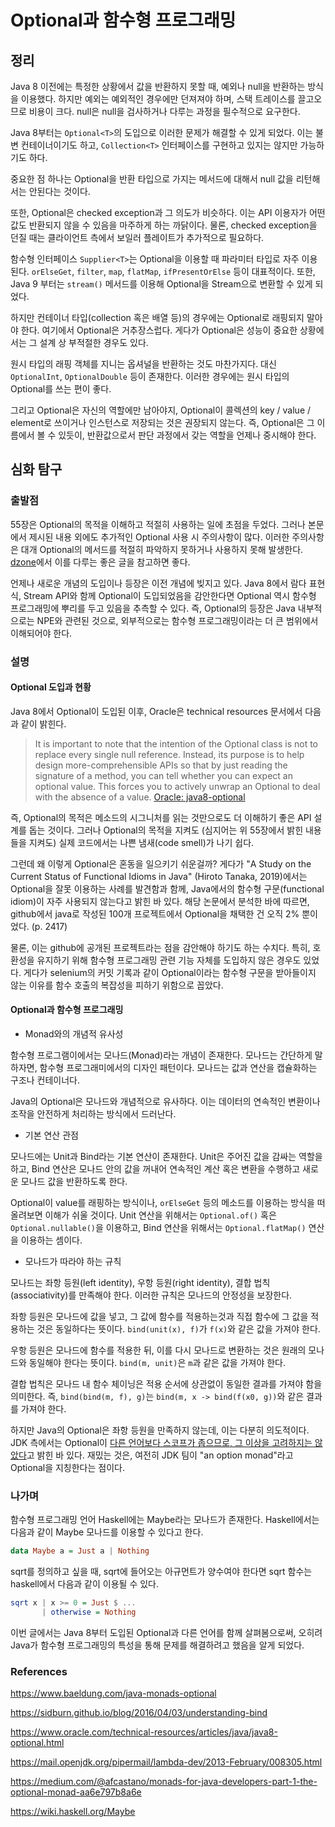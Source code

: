 # Optional과 함수형 프로그래밍

## 정리

Java 8 이전에는 특정한 상황에서 값을 반환하지 못할 때, 예외나 null을 반환하는 방식을 이용했다. 하지만 예외는 예외적인 경우에만 던져져야 하며, 스택 트레이스를 끌고오므로 비용이 크다. null은 null을 검사하거나 다루는 과정을 필수적으로 요구한다. 

Java 8부터는 `Optional<T>`의 도입으로 이러한 문제가 해결할 수 있게 되었다. 이는 불변 컨테이너이기도 하고, `Collection<T>` 인터페이스를 구현하고 있지는 않지만 가능하기도 하다.

중요한 점 하나는 Optional을 반환 타입으로 가지는 메서드에 대해서 null 값을 리턴해서는 안된다는 것이다. 

또한, Optional은 checked exception과 그 의도가 비슷하다. 이는 API 이용자가 어떤 값도 반환되지 않을 수 있음을 마주하게 하는 까닭이다. 물론, checked exception을 던질 때는 클라이언트 측에서 보일러 플레이트가 추가적으로 필요하다. 

함수형 인터페이스 `Supplier<T>`는 Optional을 이용할 때 파라미터 타입로 자주 이용된다. `orElseGet`, `filter`, `map`, `flatMap`, `ifPresentOrElse` 등이 대표적이다. 또한, Java 9 부터는 `stream()` 메서드를 이용해 Optional을 Stream으로 변환할 수 있게 되었다. 

하지만 컨테이너 타입(collection 혹은 배열 등)의 경우에는 Optional로 래핑되지 말아야 한다. 여기에서 Optional은 거추장스럽다. 게다가 Optional은 성능이 중요한 상황에서는 그 설계 상 부적절한 경우도 있다. 

원시 타입의 래핑 객체를 지니는 옵셔널을 반환하는 것도 마찬가지다. 대신 `OptionalInt`, `OptionalDouble` 등이 존재한다. 이러한 경우에는 원시 타입의 Optional를 쓰는 편이 좋다.

그리고 Optional은 자신의 역할에만 남아야지, Optional이 콜렉션의 key / value / element로 쓰이거나 인스턴스로 저장되는 것은 권장되지 않는다. 즉, Optional은 그 이름에서 볼 수 있듯이, 반환값으로서 판단 과정에서 갖는 역할을 언제나 중시해야 한다. 


## 심화 탐구

### 출발점

55장은 Optional의 목적을 이해하고 적절히 사용하는 일에 초점을 두었다. 그러나 본문에서 제시된 내용 외에도 추가적인 Optional 사용 시 주의사항이 많다. 이러한 주의사항은 대개 Optional의 메서드를 적절히 파악하지 못하거나 사용하지 못해 발생한다. [dzone](https://dzone.com/articles/using-optional-correctly-is-not-optional)에서 이를 다루는 좋은 글을 참고하면 좋다.

언제나 새로운 개념의 도입이나 등장은 이전 개념에 빚지고 있다. Java 8에서 람다 표현식, Stream API와 함께 Optional이 도입되었음을 감안한다면 Optional 역시 함수형 프로그래밍에 뿌리를 두고 있음을 추측할 수 있다. 즉, Optional의 등장은 Java 내부적으로는 NPE와 관련된 것으로, 외부적으로는 함수형 프로그래밍이라는 더 큰 범위에서 이해되어야 한다.

### 설명

#### Optional 도입과 현황

Java 8에서 Optional이 도입된 이후, Oracle은 technical resources 문서에서 다음과 같이 밝힌다.

> It is important to note that the intention of the Optional class is not to replace every single null reference. Instead, its purpose is to help design more-comprehensible APIs so that by just reading the signature of a method, you can tell whether you can expect an optional value. This forces you to actively unwrap an Optional to deal with the absence of a value.
> [Oracle: java8-optional](https://www.oracle.com/technical-resources/articles/java/java8-optional.html)

즉, Optional의 목적은 메소드의 시그니처를 읽는 것만으로도 더 이해하기 좋은 API 설계를 돕는 것이다. 그러나 Optional의 목적을 지켜도 (심지어는 위 55장에서 밝힌 내용들을 지켜도) 실제 코드에서는 나쁜 냄새(code smell)가 나기 쉽다.

그런데 왜 이렇게 Optional은 혼동을 일으키기 쉬운걸까? 게다가 "A Study on the Current Status of Functional Idioms in Java" (Hiroto Tanaka, 2019)에서는 Optional을 잘못 이용하는 사례를 발견함과 함께, Java에서의 함수형 구문(functional idiom)이 자주 사용되지 않는다고 밝힌 바 있다. 해당 논문에서 분석한 바에 따르면, github에서 java로 작성된 100개 프로젝트에서 Optional을 채택한 건 오직 2% 뿐이었다. (p. 2417)

물론, 이는 github에 공개된 프로젝트라는 점을 감안해야 하기도 하는 수치다. 특히, 호환성을 유지하기 위해 함수형 프로그래밍 관련 기능 자체를 도입하지 않은 경우도 있었다. 게다가 selenium의 커밋 기록과 같이 Optional이라는 함수형 구문을 받아들이지 않는 이유를 함수 호출의 복잡성을 피하기 위함으로 꼽았다.


#### Optional과 함수형 프로그래밍

- Monad와의 개념적 유사성

함수형 프로그램이에서는 모나드(Monad)라는 개념이 존재한다. 모나드는 간단하게 말하자면, 함수형 프로그래미에서의 디자인 패턴이다. 모나드는 값과 연산을 캡슐화하는 구조나 컨테이너다.

Java의 Optional은 모나드와 개념적으로 유사하다. 이는 데이터의 연속적인 변환이나 조작을 안전하게 처리하는 방식에서 드러난다.

- 기본 연산 관점

모나드에는 Unit과 Bind라는 기본 연산이 존재한다. Unit은 주어진 값을 감싸는 역할을 하고, Bind 연산은 모나드 안의 값을 꺼내어 연속적인 계산 혹은 변환을 수행하고 새로운 모나드 값을 반환하도록 한다.

Optional이 value를 래핑하는 방식이나, `orElseGet` 등의 메소드를 이용하는 방식을 떠올려보면 이해가 쉬울 것이다. Unit 연산을 위해서는 `Optional.of()` 혹은 `Optional.nullable()`을 이용하고, Bind 연산을 위해서는 `Optional.flatMap()` 연산을 이용하는 셈이다. 

- 모나드가 따라야 하는 규칙

모나드는 좌항 등원(left identity), 우항 등원(right identity), 결합 법칙(associativity)를 만족해야 한다. 이러한 규칙은 모나드의 안정성을 보장한다. 

좌항 등원은 모나드에 값을 넣고, 그 값에 함수를 적용하는것과 직접 함수에 그 값을 적용하는 것은 동일하다는 뜻이다. `bind(unit(x), f)`가 `f(x)`와 같은 값을 가져야 한다.

우항 등원은 모나드에 함수를 적용한 뒤, 이를 다시 모나드로 변환하는 것은 원래의 모나드와 동일해야 한다는 뜻이다. `bind(m, unit)`은 `m`과 같은 값을 가져야 한다. 

결합 법칙은 모나드 내 함수 체이닝은 적용 순서에 상관없이 동일한 결과를 가져야 함을 의미한다. 즉, `bind(bind(m, f), g)`는 `bind(m, x -> bind(f(x0, g))`와 같은 결과를 가져야 한다. 

하지만 Java의 Optional은 좌항 등원을 만족하지 않는데, 이는 다분히 의도적이다. JDK 측에서는 Optional이 [다른 언어보다 스코프가 좁으므로, 그 이상을 고려하지는 않았다](https://mail.openjdk.org/pipermail/lambda-dev/2013-February/008305.html)고 밝힌 바 있다. 재밌는 것은, 여전히 JDK 팀이 "an option monad"라고 Optional을 지칭한다는 점이다. 

### 나가며

함수형 프로그래밍 언어 Haskell에는 Maybe라는 모나드가 존재한다. Haskell에서는 다음과 같이 Maybe 모나드를 이용할 수 있다고 한다.

```haskell
data Maybe a = Just a | Nothing
```

sqrt를 정의하고 싶을 때, sqrt에 들어오는 아규먼트가 양수여야 한다면 sqrt 함수는 haskell에서 다음과 같이 이용될 수 있다.

```haskell
sqrt x | x >= 0 = Just $ ...
       | otherwise = Nothing
```

이번 글에서는 Java 8부터 도입된 Optional과 다른 언어를 함께 살펴봄으로써, 오히려 Java가 함수형 프로그래밍의 특성을 통해 문제를 해결하려고 했음을 알게 되었다.

### References

https://www.baeldung.com/java-monads-optional

https://sidburn.github.io/blog/2016/04/03/understanding-bind

https://www.oracle.com/technical-resources/articles/java/java8-optional.html

https://mail.openjdk.org/pipermail/lambda-dev/2013-February/008305.html

https://medium.com/@afcastano/monads-for-java-developers-part-1-the-optional-monad-aa6e797b8a6e

https://wiki.haskell.org/Maybe